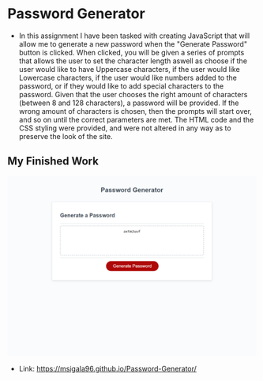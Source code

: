 # Password Generator

* In this assignment I have been tasked with creating JavaScript that will allow me to generate a new password when the "Generate Password" button is clicked. When clicked, you will be given a series of prompts that allows the user to set the character length aswell as choose if the user would like to have Uppercase characters, if the user would like Lowercase characters, if the user would like numbers added to the password, or if they would like to add special characters to the password. Given that the user chooses the right amount of characters (between 8 and 128 characters), a password will be provided. If the wrong amount of characters is chosen, then the prompts will start over, and so on until the correct parameters are met. The HTML code and the CSS styling were provided, and were not altered in any way as to preserve the look of the site.

## My Finished Work

![Alt text](Assets/PwdGEN_20230201_113623.png)

* Link: <https://msigala96.github.io/Password-Generator/>

